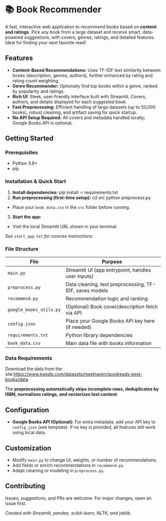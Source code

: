 # 📚 Book Recommender

A fast, interactive web application to recommend books based on **content and ratings**. Pick any book from a large dataset and receive smart, data-powered suggestions, with covers, genres, ratings, and detailed features. Ideal for finding your next favorite read!

## Features

- **Content-Based Recommendations:** Uses TF-IDF text similarity between books (description, genres, authors), further enhanced by rating and rating count weighting.
- **Genre Recommender:** Optionally find top books within a genre, ranked by popularity and ratings.
- **Rich UI:** Sleek, user-friendly interface built with Streamlit. Covers, authors, and details displayed for each suggested book.
- **Fast Preprocessing:** Efficient handling of large datasets (up to 50,000 books), robust cleaning, and artifact saving for quick startup.
- **No API Setup Required:** All covers and metadata handled locally; Google Books API is optional.

## Getting Started

### Prerequisites

- Python 3.8+
- pip

### Installation & Quick Start

1. **Install dependencies:**
pip install -r requirements.txt
3. **Run preprocessing (first-time setup):**
cd src
python preprocess.py
- Place your `book_data.csv` in the `src` folder before running.
3. **Start the app:**
  - Visit the local Streamlit URL shown in your terminal.

*See `start_app.txt` for concise instructions.*

### File Structure

| File                    | Purpose                                              |
|-------------------------|-----------------------------------------------------|
| `main.py`               | Streamlit UI (app entrypoint, handles user inputs)  |
| `preprocess.py`         | Data cleaning, text preprocessing, TF-IDF, saves models |
| `recommend.py`          | Recommendation logic and ranking                    |
| `google_books_utils.py` | (Optional) Book cover/description fetch via API     |
| `config.json`           | Place your Google Books API key here (if needed)    |
| `requirements.txt`      | Python library dependencies                         |
| `book_data.csv`         | Main data file with books information               |

### Data Requirements

Download the data from the site:https://www.kaggle.com/datasets/meetnaren/goodreads-best-books/data

The **preprocessing automatically skips incomplete rows, deduplicates by ISBN, normalizes ratings, and vectorizes text content**.

## Configuration

- **Google Books API (Optional):** For extra metadata, add your API key to `config.json` (see template). If no key is provided, all features still work using local data.

## Customization

- Modify `main.py` to change UI, weights, or number of recommendations.
- Add fields or enrich recommendations in `recommend.py`.
- Adapt cleaning or modeling in `preprocess.py`.

## Contributing

Issues, suggestions, and PRs are welcome. For major changes, open an issue first.


*Created with Streamlit, pandas, scikit-learn, NLTK, and joblib.*
